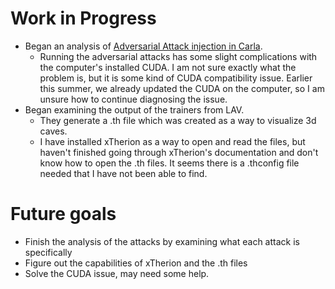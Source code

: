 # Work in Progress
 * Began an analysis of [Adversarial Attack injection in Carla](https://github.com/piazzesiNiccolo/myLbc).
      * Running the adversarial attacks has some slight complications with the computer's installed CUDA. I am not sure exactly what the problem is, but it is some kind of CUDA compatibility issue. Earlier this summer, we already updated the CUDA on the computer, so I am unsure how to continue diagnosing the issue. 
 * Began examining the output of the trainers from LAV. 
      * They generate a .th file which was created as a way to visualize 3d caves. 
      * I have installed xTherion as a way to open and read the files, but haven't finished going through xTherion's documentation and don't know how to open the .th files. It seems there is a .thconfig file needed that I have not been able to find.  

# Future goals
 * Finish the analysis of the attacks by examining what each attack is specifically
 * Figure out the capabilities of xTherion and the .th files
 * Solve the CUDA issue, may need some help. 
